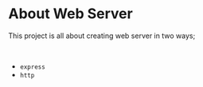 # About Web Server

<p>This project is all about creating web server in two ways;</p>
<br>

* ```express```
* ```http```


